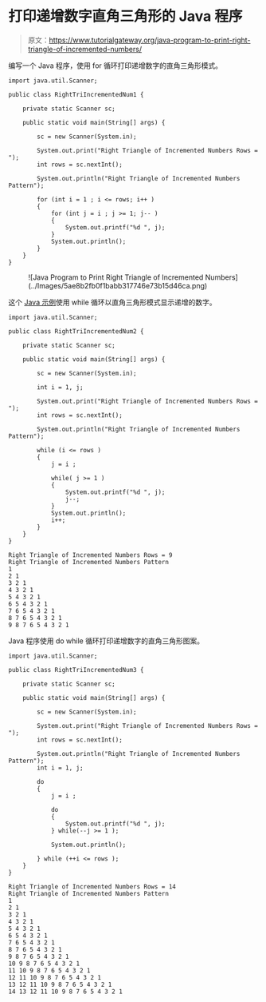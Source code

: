 # 打印递增数字直角三角形的 Java 程序

> 原文：<https://www.tutorialgateway.org/java-program-to-print-right-triangle-of-incremented-numbers/>

编写一个 Java 程序，使用 for 循环打印递增数字的直角三角形模式。

```
import java.util.Scanner;

public class RightTriIncrementedNum1 {

	private static Scanner sc;

	public static void main(String[] args) {

		sc = new Scanner(System.in);	

		System.out.print("Right Triangle of Incremented Numbers Rows = ");
		int rows = sc.nextInt();

		System.out.println("Right Triangle of Incremented Numbers Pattern");

		for (int i = 1 ; i <= rows; i++ ) 
		{
			for (int j = i ; j >= 1; j-- ) 	
			{
				System.out.printf("%d ", j);
			}
			System.out.println();
		}
	}
}
```

<figure class="wp-block-image size-large">![Java Program to Print Right Triangle of Incremented Numbers](../Images/5ae8b2fb0f1babb317746e73b15d46ca.png)</figure>

这个 [Java 示例](https://www.tutorialgateway.org/learn-java-programs/)使用 while 循环以直角三角形模式显示递增的数字。

```
import java.util.Scanner;

public class RightTriIncrementedNum2 {

	private static Scanner sc;

	public static void main(String[] args) {

		sc = new Scanner(System.in);	

		int i = 1, j; 

		System.out.print("Right Triangle of Incremented Numbers Rows = ");
		int rows = sc.nextInt();

		System.out.println("Right Triangle of Incremented Numbers Pattern");

		while (i <= rows ) 
		{
			j = i ;

			while( j >= 1 ) 	
			{
				System.out.printf("%d ", j);
				j--;
			}
			System.out.println();
			i++;
		}
	}
}
```

```
Right Triangle of Incremented Numbers Rows = 9
Right Triangle of Incremented Numbers Pattern
1 
2 1 
3 2 1 
4 3 2 1 
5 4 3 2 1 
6 5 4 3 2 1 
7 6 5 4 3 2 1 
8 7 6 5 4 3 2 1 
9 8 7 6 5 4 3 2 1 
```

Java 程序使用 do while 循环打印递增数字的直角三角形图案。

```
import java.util.Scanner;

public class RightTriIncrementedNum3 {

	private static Scanner sc;

	public static void main(String[] args) {

		sc = new Scanner(System.in);	

		System.out.print("Right Triangle of Incremented Numbers Rows = ");
		int rows = sc.nextInt();

		System.out.println("Right Triangle of Incremented Numbers Pattern");
		int i = 1, j; 

		do
		{
			j = i ;

			do	
			{
				System.out.printf("%d ", j);
			} while(--j >= 1 );

			System.out.println();

		} while (++i <= rows );
	}
}
```

```
Right Triangle of Incremented Numbers Rows = 14
Right Triangle of Incremented Numbers Pattern
1 
2 1 
3 2 1 
4 3 2 1 
5 4 3 2 1 
6 5 4 3 2 1 
7 6 5 4 3 2 1 
8 7 6 5 4 3 2 1 
9 8 7 6 5 4 3 2 1 
10 9 8 7 6 5 4 3 2 1 
11 10 9 8 7 6 5 4 3 2 1 
12 11 10 9 8 7 6 5 4 3 2 1 
13 12 11 10 9 8 7 6 5 4 3 2 1 
14 13 12 11 10 9 8 7 6 5 4 3 2 1 
```